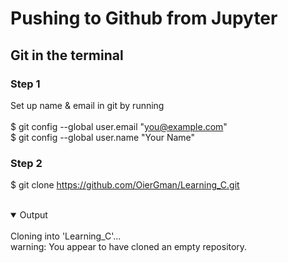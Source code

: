 # Pushing to Github from Jupyter

## Git in the terminal

### Step 1
Set up name & email in git by running <br />
<br />
$ git config --global user.email "you@example.com" <br />
$ git config --global user.name "Your Name"

### Step 2
$ git clone https://github.com/OierGman/Learning_C.git <br />
<br />
<details open>
<summary>Output</summary>
<br>
Cloning into 'Learning_C'... <br />
warning: You appear to have cloned an empty repository.
</details>
